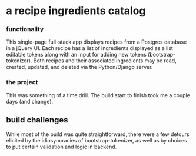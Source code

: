 # a recipe ingredients catalog

### functionality
This single-page full-stack app displays recipes from a Postgres database in a jQuery UI.  Each recipe has a list of ingredients displayed as a list editable tokens along with an input for adding new tokens (bootstrap-tokenizer).  Both recipes and their associated ingredients may be read, created, updated, and deleted via the Python/Django server.  

### the project
This was something of a time drill.
The build start to finish took me a couple days (and change).

## build challenges
While most of the build was quite straightforward, there were a few detours elicited by the idiosyncracies of bootstrap-tokenizer, as well as by choices to put certain validation and logic in backend.  
